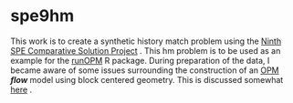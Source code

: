 # spe9hm
This work is to create a synthetic history match problem using the [Ninth SPE Comparative Solution Project](http://www.ipt.ntnu.no/~kleppe/pub/SPE-COMPARATIVE/papers/ninth.pdf)  .  This hm problem is to be used as an example for the [runOPM](https://github.com/gerwathome/runOPM)   R package.  During preparation of the data, I became aware of some issues surrounding the construction of an [OPM](http://opm-project.org/)
***flow*** model using block centered geometry.  This is discussed somewhat [here](https://gerwathome.github.io/spe9hm) .
